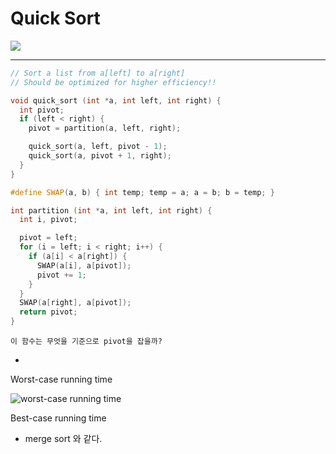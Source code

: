 # Quick Sort

![](https://d2mxuefqeaa7sj.cloudfront.net/s_F0BC68418A661984FFF0BA922A1F1B1A466D2563C6927C7FBCE2D5BE1D9FCA01_1507108362018_image.png)

----------
```c++
// Sort a list from a[left] to a[right]
// Should be optimized for higher efficiency!!

void quick_sort (int *a, int left, int right) {
  int pivot;
  if (left < right) {
    pivot = partition(a, left, right);

    quick_sort(a, left, pivot - 1);
    quick_sort(a, pivot + 1, right);
  }
}

#define SWAP(a, b) { int temp; temp = a; a = b; b = temp; }

int partition (int *a, int left, int right) {
  int i, pivot;

  pivot = left;
  for (i = left; i < right; i++) {
    if (a[i] < a[right]) {
      SWAP(a[i], a[pivot]);
      pivot += 1;
    }
  }
  SWAP(a[right], a[pivot]);
  return pivot;
}
```
`이 함수는 무엇을 기준으로 pivot을 잡을까?`

-

Worst-case running time


![worst-case running time](https://d2mxuefqeaa7sj.cloudfront.net/s_F0BC68418A661984FFF0BA922A1F1B1A466D2563C6927C7FBCE2D5BE1D9FCA01_1507114150815_image.png)


Best-case running time

- merge sort 와 같다.
